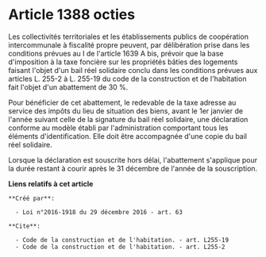 # Article 1388 octies

Les collectivités territoriales et les établissements publics de coopération intercommunale à fiscalité propre peuvent, par
délibération prise dans les conditions prévues au I de l'article 1639 A bis, prévoir que la base d'imposition à la taxe
foncière sur les propriétés bâties des logements faisant l'objet d'un bail réel solidaire conclu dans les conditions prévues
aux articles L. 255-2 à L. 255-19 du code de la construction et de l'habitation fait l'objet d'un abattement de 30 %. 

Pour bénéficier de cet abattement, le redevable de la taxe adresse au service des impôts du lieu de situation des biens,
avant le 1er janvier de l'année suivant celle de la signature du bail réel solidaire, une déclaration conforme au modèle
établi par l'administration comportant tous les éléments d'identification. Elle doit être accompagnée d'une copie du bail
réel solidaire. 

Lorsque la déclaration est souscrite hors délai, l'abattement s'applique pour la durée restant à courir après le 31 décembre
de l'année de la souscription.

**Liens relatifs à cet article**

	**Créé par**:

	  - Loi n°2016-1918 du 29 décembre 2016 - art. 63

	**Cite**:

	  - Code de la construction et de l'habitation. - art. L255-19
	  - Code de la construction et de l'habitation. - art. L255-2
